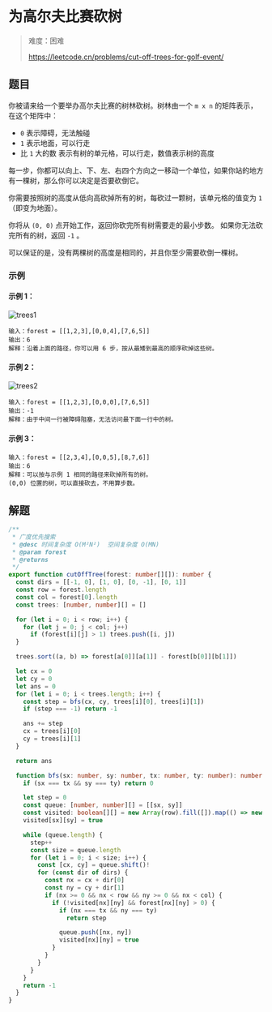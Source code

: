 # 为高尔夫比赛砍树

> 难度：困难
>
> https://leetcode.cn/problems/cut-off-trees-for-golf-event/

## 题目

你被请来给一个要举办高尔夫比赛的树林砍树。树林由一个 `m x n` 的矩阵表示， 在这个矩阵中：

- `0` 表示障碍，无法触碰
- `1` 表示地面，可以行走
- 比 `1` 大的数 表示有树的单元格，可以行走，数值表示树的高度

每一步，你都可以向上、下、左、右四个方向之一移动一个单位，如果你站的地方有一棵树，那么你可以决定是否要砍倒它。

你需要按照树的高度从低向高砍掉所有的树，每砍过一颗树，该单元格的值变为 `1`（即变为地面）。

你将从 `(0, 0)` 点开始工作，返回你砍完所有树需要走的最小步数。 如果你无法砍完所有的树，返回 `-1` 。

可以保证的是，没有两棵树的高度是相同的，并且你至少需要砍倒一棵树。

### 示例

#### 示例 1：

![trees1](https://user-images.githubusercontent.com/54696834/169730049-518777b3-21b9-4100-92f2-092132d8bbde.jpg)

```
输入：forest = [[1,2,3],[0,0,4],[7,6,5]]
输出：6
解释：沿着上面的路径，你可以用 6 步，按从最矮到最高的顺序砍掉这些树。
```

#### 示例 2：

![trees2](https://user-images.githubusercontent.com/54696834/169730056-470656d9-49b2-47a7-a187-2fe81963ef6d.jpg)

```
输入：forest = [[1,2,3],[0,0,0],[7,6,5]]
输出：-1
解释：由于中间一行被障碍阻塞，无法访问最下面一行中的树。
```

#### 示例 3：

```
输入：forest = [[2,3,4],[0,0,5],[8,7,6]]
输出：6
解释：可以按与示例 1 相同的路径来砍掉所有的树。
(0,0) 位置的树，可以直接砍去，不用算步数。
```

## 解题 

```ts 
/**
 * 广度优先搜索
 * @desc 时间复杂度 O(M²N²)  空间复杂度 O(MN)
 * @param forest
 * @returns
 */
export function cutOffTree(forest: number[][]): number {
  const dirs = [[-1, 0], [1, 0], [0, -1], [0, 1]]
  const row = forest.length
  const col = forest[0].length
  const trees: [number, number][] = []

  for (let i = 0; i < row; i++) {
    for (let j = 0; j < col; j++)
      if (forest[i][j] > 1) trees.push([i, j])
  }

  trees.sort((a, b) => forest[a[0]][a[1]] - forest[b[0]][b[1]])

  let cx = 0
  let cy = 0
  let ans = 0
  for (let i = 0; i < trees.length; i++) {
    const step = bfs(cx, cy, trees[i][0], trees[i][1])
    if (step === -1) return -1

    ans += step
    cx = trees[i][0]
    cy = trees[i][1]
  }

  return ans

  function bfs(sx: number, sy: number, tx: number, ty: number): number {
    if (sx === tx && sy === ty) return 0

    let step = 0
    const queue: [number, number][] = [[sx, sy]]
    const visited: boolean[][] = new Array(row).fill([]).map(() => new Array(col).fill(false))
    visited[sx][sy] = true

    while (queue.length) {
      step++
      const size = queue.length
      for (let i = 0; i < size; i++) {
        const [cx, cy] = queue.shift()!
        for (const dir of dirs) {
          const nx = cx + dir[0]
          const ny = cy + dir[1]
          if (nx >= 0 && nx < row && ny >= 0 && nx < col) {
            if (!visited[nx][ny] && forest[nx][ny] > 0) {
              if (nx === tx && ny === ty)
                return step

              queue.push([nx, ny])
              visited[nx][ny] = true
            }
          }
        }
      }
    }
    return -1
  }
}
```
